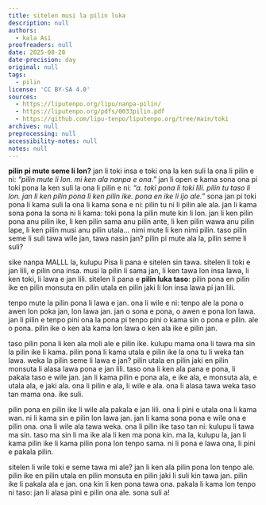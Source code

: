 ```yaml
---
title: sitelen musi la pilin luka
description: null
authors:
  - kala Asi
proofreaders: null
date: 2025-08-28
date-precision: day
original: null
tags:
  - pilin
license: 'CC BY-SA 4.0'
sources:
  - https://liputenpo.org/lipu/nanpa-pilin/
  - https://liputenpo.org/pdfs/0033pilin.pdf
  - https://github.com/lipu-tenpo/liputenpo.org/tree/main/toki
archives: null
preprocessing: null
accessibility-notes: null
notes: null
---
```


**pilin pi mute seme li lon?** jan li toki insa e toki ona la ken suli la ona li pilin e ni: *“pilin mute li lon. mi ken ala nanpa e ona.”* jan li open e kama sona ona pi toki pona la ken suli la ona li pilin e ni: *“a. toki pona li toki lili. pilin tu taso li lon. jan li ken pilin pona li ken pilin ike. pona en ike li ijo ale.”* sona jan pi toki pona li kama suli la ona li kama sona e ni: pilin tu ni li pilin ale ala. jan li kama sona pona la sona ni li kama: toki pona la pilin mute kin li lon. jan li ken pilin pona anu pilin ike, li ken pilin sama anu pilin ante, li ken pilin wawa anu pilin lape, li ken pilin musi anu pilin utala... nimi mute li ken nimi pilin. taso pilin seme li suli tawa wile jan, tawa nasin jan? pilin pi mute ala la, pilin seme li suli?

sike nanpa MALLL la, kulupu Pisa li pana e sitelen sin tawa. sitelen li toki e jan lili, e pilin ona insa. musi la pilin li sama jan, li ken tawa lon insa lawa, li ken toki, li lawa e jan lili. sitelen li pana e **pilin luka taso**: pilin pona en pilin ike en pilin monsuta en pilin utala en pilin jaki li lon insa lawa pi jan lili.

tenpo mute la pilin pona li lawa e jan. ona li wile e ni: tenpo ale la pona o awen lon poka jan, lon lawa jan. jan o sona e pona, o awen e pona lon lawa. jan li pilin e tenpo pini ona la pona pi tenpo pini o kama sin o pona e pilin. ale o pona. pilin ike o ken ala kama lon lawa o ken ala ike e pilin jan.

taso pilin pona li ken ala moli ale e pilin ike. kulupu mama ona li tawa ma sin la pilin ike li kama. pilin pona li kama utala e pilin ike la ona tu li weka tan lawa. weka la pilin seme li lawa e jan? pilin utala en pilin jaki en pilin monsuta li alasa lawa pona e jan lili. taso ona li ken ala pana e pona, li pakala taso e wile jan. jan li kama pilin e pona ala, e ike ala, e monsuta ala, e utala ala, e jaki ala. ona li pilin e ala, li wile e ala. ona li alasa tawa weka taso tan mama ona. ike suli.

pilin pona en pilin ike li wile ala pakala e jan lili. ona li pini e utala ona li kama wan. ni li kama sin e pilin lon lawa jan. jan li kama sona pona e wile ona e pilin ona. ona li wile ala tawa weka. ona li pilin ike taso tan ni: kulupu li tawa ma sin. taso ma sin li ma ike ala li ken ma pona kin. ma la, kulupu la, jan li kama pilin ike li kama pilin pona lon tenpo sama. ni li pona e lawa ona, li pini e pakala pilin.

sitelen li wile toki e seme tawa mi ale? jan li ken ala pilin pona lon tenpo ale. pilin ike en pilin utala en pilin monsuta en pilin jaki li suli kin tawa jan. pilin ike li pakala ala e jan. ona kin li ken pona tawa ona. pakala li kama lon tenpo ni taso: jan li alasa pini e pilin ona ale. sona suli a!
